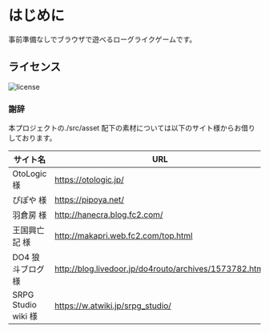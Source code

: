 # はじめに

事前準備なしでブラウザで遊べるローグライクゲームです。

## ライセンス

![license](https://komtmt.files.wordpress.com/2015/04/by.png?w=150&h=52)

### 謝辞

本プロジェクトの./src/asset 配下の素材については以下のサイト様からお借りしております。

| サイト名            | URL                                                    |
| ------------------- | ------------------------------------------------------ |
| OtoLogic 様         | https://otologic.jp/                                   |
| ぴぽや 様           | https://pipoya.net/                                    |
| 羽倉房 様           | http://hanecra.blog.fc2.com/                           |
| 王国興亡記 様       | http://makapri.web.fc2.com/top.html                    |
| DO4 狼斗ブログ 様   | http://blog.livedoor.jp/do4routo/archives/1573782.html |
| SRPG Studio wiki 様 | https://w.atwiki.jp/srpg_studio/                       |
